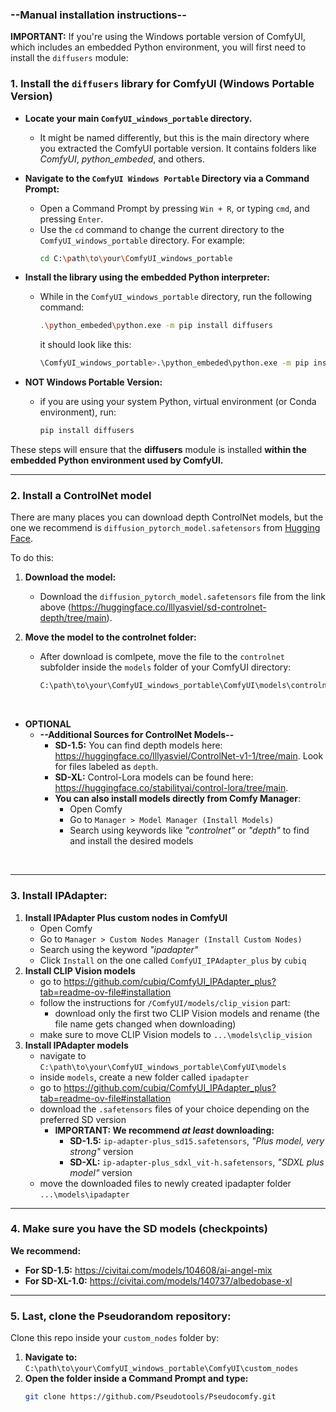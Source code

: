### --Manual installation instructions--

**IMPORTANT:** If you're using the Windows portable version of ComfyUI, which includes an embedded Python environment, you will first need to install the `diffusers` module:

### 1. Install the `diffusers` library for ComfyUI (Windows Portable Version)

   - **Locate your main `ComfyUI_windows_portable` directory.**
      - It might be named differently, but this is the main directory where you extracted the ComfyUI portable version. It contains folders like *ComfyUI*, *python_embeded*, and others.

   - **Navigate to the `ComfyUI Windows Portable` Directory via a Command Prompt:**
      - Open a Command Prompt by pressing `Win + R`, or typing `cmd`, and pressing `Enter`.
      - Use the `cd` command to change the current directory to the `ComfyUI_windows_portable` directory. For example:
        ```sh
        cd C:\path\to\your\ComfyUI_windows_portable
        ```

   - **Install the library using the embedded Python interpreter:**
      - While in the `ComfyUI_windows_portable` directory, run the following command:
        ```sh
        .\python_embeded\python.exe -m pip install diffusers
        ```
        it should look like this:
        ```sh
        \ComfyUI_windows_portable>.\python_embeded\python.exe -m pip install diffusers
        ```
        
   - **NOT Windows Portable Version:**
      - if you are using your system Python, virtual environment (or Conda environment), run:
        ```sh
        pip install diffusers
        ```
These steps will ensure that the **diffusers** module is installed **within the embedded Python environment used by ComfyUI.**

---

### 2. Install a ControlNet model
There are many places you can download depth ControlNet models, but the one we recommend is `diffusion_pytorch_model.safetensors` from [Hugging Face](https://huggingface.co/lllyasviel/sd-controlnet-depth/tree/main).

To do this:
1) **Download the model:**
   - Download the `diffusion_pytorch_model.safetensors` file from the link above (https://huggingface.co/lllyasviel/sd-controlnet-depth/tree/main).

2) **Move the model to the controlnet folder:**
   - After download is comlpete, move the file to the `controlnet` subfolder inside the `models` folder of your ComfyUI directory:
     ```sh
     C:\path\to\your\ComfyUI_windows_portable\ComfyUI\models\controlnet
     ```
<br>

- **OPTIONAL**
  - **--Additional Sources for ControlNet Models--**
      - **SD-1.5:** You can find depth models here: https://huggingface.co/lllyasviel/ControlNet-v1-1/tree/main. Look for files labeled as `depth`.
      - **SD-XL:** Control-Lora models can be found here: https://huggingface.co/stabilityai/control-lora/tree/main.
      - **You can also install models directly from Comfy Manager**:
        - Open Comfy
        - Go to `Manager > Model Manager (Install Models)`
        - Search using keywords like *"controlnet"* or *"depth"* to find and install the desired models

<br>

---

### 3. Install IPAdapter:
   1. **Install IPAdapter Plus custom nodes in ComfyUI**
      - Open Comfy
      - Go to `Manager > Custom Nodes Manager (Install Custom Nodes)`
      - Search using the keyword *"ipadapter"*
      - Click `Install` on the one called `ComfyUI_IPAdapter_plus` by `cubiq`
   2. **Install CLIP Vision models**
      - go to https://github.com/cubiq/ComfyUI_IPAdapter_plus?tab=readme-ov-file#installation
      - follow the instructions for `/ComfyUI/models/clip_vision` part:
           - download only the first two CLIP Vision models and rename (the file name gets changed when downloading)
      - make sure to move CLIP Vision models to `...\models\clip_vision`
   3. **Install IPAdapter models**
      - navigate to `C:\path\to\your\ComfyUI_windows_portable\ComfyUI\models`
      - inside `models`, create a new folder called `ipadapter`
      - go to https://github.com/cubiq/ComfyUI_IPAdapter_plus?tab=readme-ov-file#installation
      - download the `.safetensors` files of your choice depending on the preferred SD version
           - **IMPORTANT: We recommend _at least_ downloading:**
                - **SD-1.5:** `ip-adapter-plus_sd15.safetensors`, *"Plus model, very strong"* version
                - **SD-XL:** `ip-adapter-plus_sdxl_vit-h.safetensors`, *"SDXL plus model"* version
      - move the downloaded files to newly created ipadapter folder `...\models\ipadapter`

---

### 4. Make sure you have the SD models (checkpoints)
   **We recommend:**
   - **For SD-1.5:** https://civitai.com/models/104608/ai-angel-mix
   - **For SD-XL-1.0:** https://civitai.com/models/140737/albedobase-xl

---

### 5. Last, clone the Pseudorandom repository:
Clone this repo inside your `custom_nodes` folder by:
   1. **Navigate to:** `C:\path\to\your\ComfyUI_windows_portable\ComfyUI\custom_nodes`
   2. **Open the folder inside a Command Prompt and type:**
      ```sh
      git clone https://github.com/Pseudotools/Pseudocomfy.git
      ```
   
